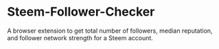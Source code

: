 # Steem-Follower-Checker
A browser extension to get total number of followers, median reputation, and follower network strength for a Steem account.
